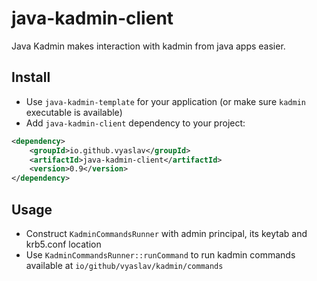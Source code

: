 # java-kadmin-client
Java Kadmin makes interaction with kadmin from java apps easier.

## Install
* Use `java-kadmin-template` for your application (or make sure `kadmin` executable is available)
* Add `java-kadmin-client` dependency to your project:
```xml
<dependency>
    <groupId>io.github.vyaslav</groupId>
    <artifactId>java-kadmin-client</artifactId>
    <version>0.9</version>
</dependency>
```
## Usage
* Construct `KadminCommandsRunner` with admin principal, its keytab and krb5.conf location
* Use `KadminCommandsRunner::runCommand` to run kadmin commands available at `io/github/vyaslav/kadmin/commands`
